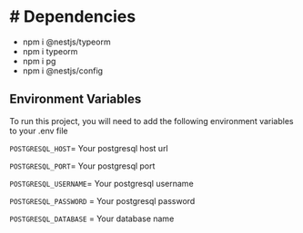 # # Dependencies

- npm i @nestjs/typeorm
- npm i typeorm
- npm i pg
- npm i @nestjs/config

## Environment Variables

To run this project, you will need to add the following environment variables to your .env file

`POSTGRESQL_HOST`=  Your postgresql host url

`POSTGRESQL_PORT`= Your postgresql port

`POSTGRESQL_USERNAME`= Your postgresql username

`POSTGRESQL_PASSWORD` = Your postgresql password

`POSTGRESQL_DATABASE` = Your database name
